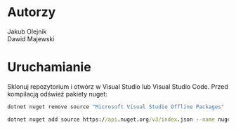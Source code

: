 <h1>Autorzy</h1>
Jakub Olejnik
<br>Dawid Majewski
<h1>
Uruchamianie</h1>
<p>Sklonuj repozytorium i otwórz w Visual Studio lub Visual Studio Code. Przed kompilacją odśwież pakiety nuget:</p>

```cmd
dotnet nuget remove source "Microsoft Visual Studio Offline Packages"
```
```cmd
dotnet nuget add source https://api.nuget.org/v3/index.json --name nuget.org
```
